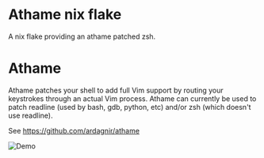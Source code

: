 Athame nix flake
================

A nix flake providing an athame patched zsh.

Athame
======

Athame patches your shell to add full Vim support by routing your keystrokes through an actual Vim process. Athame can currently be used to patch readline (used by bash, gdb, python, etc) and/or zsh (which doesn't use readline).

See https://github.com/ardagnir/athame

![Demo](https://i.imgur.com/74EoF4X.gif)


